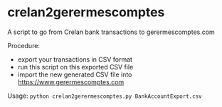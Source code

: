 # crelan2gerermescomptes
A script to go from Crelan bank transactions to gerermescomptes.com

Procedure:
 * export your transactions in CSV format
 * run this script on this exported CSV file
 * import the new generated CSV file into https://www.gerermescomptes.com
 
 Usage:
 `python crelan2gerermescomptes.py BankAccountExport.csv`
 